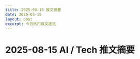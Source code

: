 ```yaml
---
title: 2025-08-15 推文摘要
date: 2025-08-15
layout: post
excerpt: 今日热门推文速览
---
```


# 2025-08-15 AI / Tech 推文摘要

